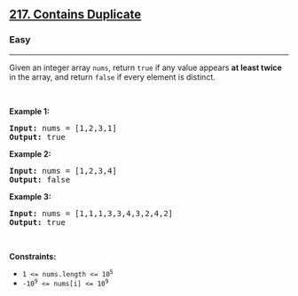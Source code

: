 <h2><a href="https://leetcode.com/problems/contains-duplicate/">217. Contains Duplicate</a></h2><h3>Easy</h3><hr><div data-immersive-translate-walked="b8309618-a180-4af9-b297-f167f9287049"><p data-immersive-translate-walked="b8309618-a180-4af9-b297-f167f9287049" data-immersive-translate-paragraph="1">Given an integer array <code data-immersive-translate-walked="b8309618-a180-4af9-b297-f167f9287049">nums</code>, return <code data-immersive-translate-walked="b8309618-a180-4af9-b297-f167f9287049">true</code> if any value appears <strong data-immersive-translate-walked="b8309618-a180-4af9-b297-f167f9287049">at least twice</strong> in the array, and return <code data-immersive-translate-walked="b8309618-a180-4af9-b297-f167f9287049">false</code> if every element is distinct.</p>

<p data-immersive-translate-walked="b8309618-a180-4af9-b297-f167f9287049">&nbsp;</p>
<p data-immersive-translate-walked="b8309618-a180-4af9-b297-f167f9287049"><strong class="example" data-immersive-translate-walked="b8309618-a180-4af9-b297-f167f9287049" data-immersive-translate-paragraph="1">Example 1:</strong></p>
<pre><strong>Input:</strong> nums = [1,2,3,1]
<strong>Output:</strong> true
</pre><p data-immersive-translate-walked="b8309618-a180-4af9-b297-f167f9287049"><strong class="example" data-immersive-translate-walked="b8309618-a180-4af9-b297-f167f9287049" data-immersive-translate-paragraph="1">Example 2:</strong></p>
<pre><strong>Input:</strong> nums = [1,2,3,4]
<strong>Output:</strong> false
</pre><p data-immersive-translate-walked="b8309618-a180-4af9-b297-f167f9287049"><strong class="example" data-immersive-translate-walked="b8309618-a180-4af9-b297-f167f9287049" data-immersive-translate-paragraph="1">Example 3:</strong></p>
<pre><strong>Input:</strong> nums = [1,1,1,3,3,4,3,2,4,2]
<strong>Output:</strong> true
</pre>
<p data-immersive-translate-walked="b8309618-a180-4af9-b297-f167f9287049">&nbsp;</p>
<p data-immersive-translate-walked="b8309618-a180-4af9-b297-f167f9287049"><strong data-immersive-translate-walked="b8309618-a180-4af9-b297-f167f9287049" data-immersive-translate-paragraph="1">Constraints:</strong></p>

<ul data-immersive-translate-walked="b8309618-a180-4af9-b297-f167f9287049">
	<li data-immersive-translate-walked="b8309618-a180-4af9-b297-f167f9287049"><code data-immersive-translate-walked="b8309618-a180-4af9-b297-f167f9287049">1 &lt;= nums.length &lt;= 10<sup>5</sup></code></li>
	<li data-immersive-translate-walked="b8309618-a180-4af9-b297-f167f9287049"><code data-immersive-translate-walked="b8309618-a180-4af9-b297-f167f9287049">-10<sup>9</sup> &lt;= nums[i] &lt;= 10<sup>9</sup></code></li>
</ul>
</div>